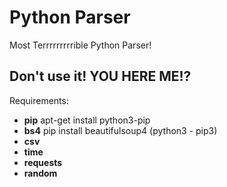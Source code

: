 # Python Parser

Most Terrrrrrrrrible Python Parser!

## Don't use it! YOU HERE ME!?

Requirements:
* **pip** apt-get install python3-pip
* **bs4**  pip install beautifulsoup4 (python3 - pip3)
* **csv**
* **time**
* **requests**
* **random**
